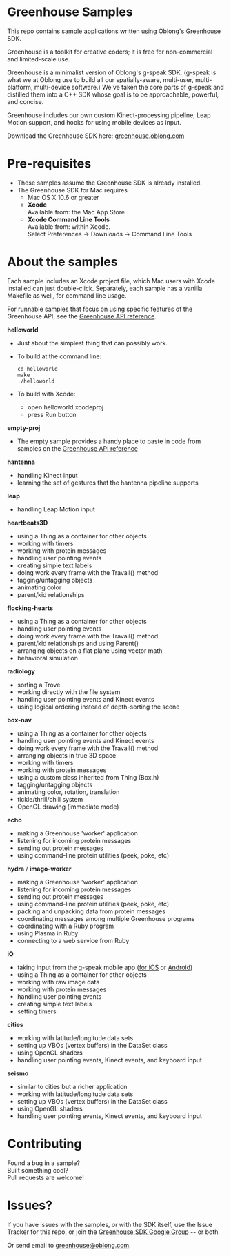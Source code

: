 Greenhouse Samples
==================
This repo contains sample applications written using Oblong's Greenhouse SDK. 

Greenhouse is a toolkit for creative coders; it is free for non-commercial and limited-scale use.

Greenhouse is a minimalist version of Oblong's g-speak SDK. (g-speak is what we at Oblong use to build all our spatially-aware, multi-user, multi-platform, multi-device software.) We've taken the core parts of g-speak and distilled them into a C++ SDK whose goal is to be approachable, powerful, and concise.

Greenhouse includes our own custom Kinect-processing pipeline, Leap Motion support, and hooks for using mobile devices as input.

Download the Greenhouse SDK here:  [greenhouse.oblong.com](http://greenhouse.oblong.com/)

Pre-requisites
==============
- These samples assume the Greenhouse SDK is already installed.
- The Greenhouse SDK for Mac requires
    - Mac OS X 10.6 or greater
    - **Xcode**  
      Available from: the Mac App Store
    - **Xcode Command Line Tools**  
      Available from: within Xcode.  
      Select Preferences -> Downloads -> Command Line Tools


About the samples
=================
Each sample includes an Xcode project file, which Mac users with Xcode installed can just double-click. Separately, each sample has a vanilla Makefile as well, for command line usage.

For runnable samples that focus on using specific features of the Greenhouse API, see the [Greenhouse API reference](http://greenhouse.oblong.com/reference.html).

**helloworld** 
  
  - Just about the simplest thing that can possibly work.
  - To build at the command line:
   
        cd helloworld
        make
        ./helloworld

  - To build with Xcode:
       - open helloworld.xcodeproj
       - press Run button


**empty-proj**

  - The empty sample provides a handy place to paste in code from samples on the [Greenhouse API reference](http://greenhouse.oblong.com/reference.html)

**hantenna**

  - handling Kinect input
  - learning the set of gestures that the hantenna pipeline supports

**leap**

  - handling Leap Motion input

**heartbeats3D**
  
  - using a Thing as a container for other objects
  - working with timers
  - working with protein messages
  - handling user pointing events
  - creating simple text labels
  - doing work every frame with the Travail() method
  - tagging/untagging objects
  - animating color
  - parent/kid relationships
  
**flocking-hearts**
  
  - using a Thing as a container for other objects
  - handling user pointing events
  - doing work every frame with the Travail() method
  - parent/kid relationships and using Parent()
  - arranging objects on a flat plane using vector math
  - behavioral simulation

**radiology**
  
  - sorting a Trove
  - working directly with the file system
  - handling user pointing events and Kinect events
  - using logical ordering instead of depth-sorting the scene
  
**box-nav**
  
  - using a Thing as a container for other objects
  - handling user pointing events and Kinect events
  - doing work every frame with the Travail() method
  - arranging objects in true 3D space
  - working with timers
  - working with protein messages
  - using a custom class inherited from Thing (Box.h)
  - tagging/untagging objects
  - animating color, rotation, translation
  - tickle/thrill/chill system
  - OpenGL drawing (immediate mode)
  
**echo**
  
  - making a Greenhouse 'worker' application
  - listening for incoming protein messages
  - sending out protein messages
  - using command-line protein utilities (peek, poke, etc)
  
**hydra** / **imago-worker**
  
  - making a Greenhouse 'worker' application
  - listening for incoming protein messages
  - sending out protein messages
  - using command-line protein utilities (peek, poke, etc)
  - packing and unpacking data from protein messages
  - coordinating messages among multiple Greenhouse programs
  - coordinating with a Ruby program
  - using Plasma in Ruby
  - connecting to a web service from Ruby
  
**iO**
  
  - taking input from the g-speak mobile app ([for iOS](https://itunes.apple.com/us/app/g-speak-mobile/id460504931?mt=8) or [Android](https://play.google.com/store/apps/details?id=com.oblong.android.gspeakpointer))
  - using a Thing as a container for other objects
  - working with raw image data
  - working with protein messages
  - handling user pointing events
  - creating simple text labels
  - setting timers
  
**cities**
  
  - working with latitude/longitude data sets
  - setting up VBOs (vertex buffers) in the DataSet class
  - using OpenGL shaders
  - handling user pointing events, Kinect events, and keyboard input

**seismo**

  - similar to cities but a richer application
  - working with latitude/longitude data sets
  - setting up VBOs (vertex buffers) in the DataSet class
  - using OpenGL shaders
  - handling user pointing events, Kinect events, and keyboard input

Contributing
============
Found a bug in a sample?  
Built something cool?  
Pull requests are welcome!

Issues?
=======
If you have issues with the samples, or with the SDK itself, use the Issue Tracker for this repo, or join the [Greenhouse SDK Google Group](https://groups.google.com/forum/#!forum/greenhouse-sdk) -- or both. 

Or send email to [greenhouse@oblong.com](mailto:greenhouse@oblong.com).
